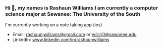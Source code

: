 ### Hi 👋, my names is Rashaun Williams I am currently a computer science major at Sewanee: The University of the South
I'm currently working on a note taking app (ios) 
- Email: rashaunjwilliams@gmail.com or willirj0@sewanee.edu
- LinkedIn: www.linkedin.com/in/rashaunwilliams
<!--
**Rashaunjw/Rashaunjw** is a ✨ _special_ ✨ repository because its `README.md` (this file) appears on your GitHub profile.

Here are some ideas to get you started:

- 🔭 I’m currently working on ...
- 🌱 I’m currently learning ...
- 👯 I’m looking to collaborate on ...
- 🤔 I’m looking for help with ...
- 💬 Ask me about ...
- 📫 How to reach me...
- ⚡ Fun fact: ...
-->
